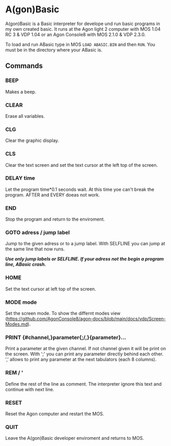 # A(gon)Basic
A(gon)Basic is a Basic interpreter for develope und run basic programs in my own created basic. It runs at the Agon light 2 computer with MOS 1.04 RC 3 & VDP 1.04 or an Agon Console8 with MOS 2.1.0 & VDP 2.3.0.

To load and run ABasic type in MOS `LOAD ABASIC.BIN` and then `RUN`. You must be in the directory where your ABasic is.


## Commands


### BEEP
Makes a beep.


### CLEAR
Erase all variables.


### CLG
Clear the graphic display.


### CLS
Clear the text screen and set the text cursor at the left top of the screen.


### DELAY time
Let the program time*0.1 seconds wait. At this time yoe can't break the program. AFTER and EVERY doeas not work.


### END
Stop the program and return to the enviroment.


### GOTO adress / jump label
Jump to the given adress or to a jump label. With SELFLINE you can jump at the same line that now runs.

***Use only jump labels or SELFLINE. If your adress not the begin a program line, ABasic crash.***


### HOME
Set the text cursor at left top of the screen.


### MODE mode
Set the screen mode. To show the differnt modes view (https://github.com/AgonConsole8/agon-docs/blob/main/docs/vdp/Screen-Modes.md).


### PRINT {#channel,}parameter{;/,}{parameter}...
Print a parameter at the given channel. If not channel given it will be print on the screen. With ';' you can print any parameter directly behind each other. ',' allows to print any parameter at the next tabulators (each 8 columns).


### REM / '
Define the rest of the line as comment. The interpreter ignore this text and continue with next line.


### RESET
Reset the Agon computer and restart the MOS.


### QUIT
Leave the A(gon)Basic developer enviroment and returns to MOS.

